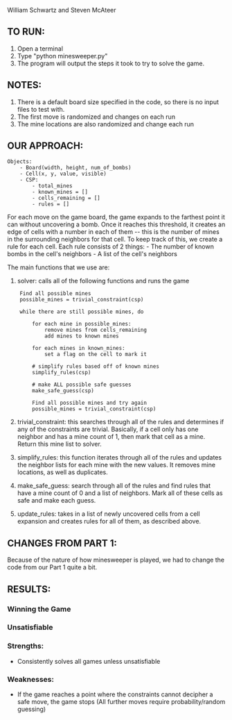 William Schwartz and Steven McAteer

## TO RUN:
1. Open a terminal
2. Type "python minesweeper.py"
3. The program will output the steps it took to try to solve the game.

## NOTES:
1. There is a default board size specified in the code, so there is no
input files to test with.
2. The first move is randomized and changes on each run
3. The mine locations are also randomized and change each run

## OUR APPROACH:

```
Objects:
    - Board(width, height, num_of_bombs)
    - Cell(x, y, value, visible)
    - CSP:
        - total_mines
        - known_mines = []
        - cells_remaining = []
        - rules = []
```

For each move on the game board, the game expands to the farthest point it can
without uncovering a bomb. Once it reaches this threshold, it creates an edge of cells
with a number in each of them -- this is the number of mines in the surrounding neighbors
 for that cell. To keep track of this, we create a rule for each cell.
Each rule consists of 2 things:
    - The number of known bombs in the cell's neighbors
    - A list of the cell's neighbors

The main functions that we use are:
1. solver: calls all of the following functions and runs the game

```
    Find all possible mines
    possible_mines = trivial_constraint(csp)

    while there are still possible mines, do

        for each mine in possible_mines:
            remove mines from cells_remaining
            add mines to known mines

        for each mines in known_mines:
            set a flag on the cell to mark it

        # simplify rules based off of known mines
        simplify_rules(csp)

        # make ALL possible safe guesses
        make_safe_guess(csp)

        Find all possible mines and try again
        possible_mines = trivial_constraint(csp)

```

2. trivial_constraint: this searches through all of the rules and determines
if any of the constraints are trivial. Basically, if a cell only has one neighbor
and has a mine count of 1, then mark that cell as a mine. Return this mine list
to solver.

3. simplify_rules: this function iterates through all of the rules and
updates the neighbor lists for each mine with the new values. It removes
mine locations, as well as duplicates.

4. make_safe_guess: search through all of the rules and find rules that
have a mine count of 0 and a list of neighbors. Mark all of these cells
 as safe and make each guess.

5. update_rules: takes in a list of newly uncovered cells from a cell expansion
 and creates rules for all of them, as described above.

## CHANGES FROM PART 1:

Because of the nature of how minesweeper is played, we had to change the code from
our Part 1 quite a bit.



## RESULTS:

### Winning the Game


### Unsatisfiable


### Strengths:
- Consistently solves all games unless unsatisfiable

### Weaknesses:
- If the game reaches a point where the constraints cannot decipher a safe
move, the game stops (All further moves require probability/random guessing)
